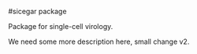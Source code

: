#sicegar package

Package for single-cell virology.

We need some more description here, small change v2.

